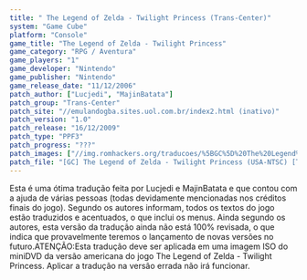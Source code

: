 ```yaml
---
title: " The Legend of Zelda - Twilight Princess (Trans-Center)"
system: "Game Cube"
platform: "Console"
game_title: "The Legend of Zelda - Twilight Princess"
game_category: "RPG / Aventura"
game_players: "1"
game_developer: "Nintendo"
game_publisher: "Nintendo"
game_release_date: "11/12/2006"
patch_author: ["Lucjedi", "MajinBatata"]
patch_group: "Trans-Center"
patch_site: "//emulandogba.sites.uol.com.br/index2.html (inativo)"
patch_version: "1.0"
patch_release: "16/12/2009"
patch_type: "PPF3"
patch_progress: "???"
patch_images: ["//img.romhackers.org/traducoes/%5BGC%5D%20The%20Legend%20of%20Zelda%20-%20Twilight%20Princess%20-%20Trans-Center%20-%201.jpg","//img.romhackers.org/traducoes/%5BGC%5D%20The%20Legend%20of%20Zelda%20-%20Twilight%20Princess%20-%20Trans-Center%20-%202.jpg","//img.romhackers.org/traducoes/%5BGC%5D%20The%20Legend%20of%20Zelda%20-%20Twilight%20Princess%20-%20Trans-Center%20-%203.jpg"]
patch_file: "[GC] The Legend of Zelda - Twilight Princess (USA-NTSC) [T-BR] [T-Lucjedi e MajinBatata G-Trans-Center] [V-1.0 A-2009].zip"
---
```

Esta é uma ótima tradução feita por Lucjedi e MajinBatata e que contou com a ajuda de várias pessoas (todas devidamente mencionadas nos créditos finais do jogo). Segundo os autores informam, todos os textos do jogo estão traduzidos e acentuados, o que inclui os menus. Ainda segundo os autores, esta versão da tradução ainda não está 100% revisada, o que indica que provavelmente teremos o lançamento de novas versões no futuro.ATENÇÃO:Esta tradução deve ser aplicada em uma imagem ISO do miniDVD da versão americana do jogo The Legend of Zelda - Twilight Princess. Aplicar a tradução na versão errada não irá funcionar.